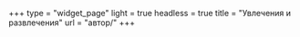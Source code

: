 +++
type = "widget_page"
light = true
headless = true
title = "Увлечения и развлечения"
url = "автор/"
+++